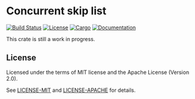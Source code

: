 # Concurrent skip list

[![Build Status](https://travis-ci.org/crossbeam-rs/crossbeam.svg?branch=master)](
https://travis-ci.org/crossbeam-rs/crossbeam)
[![License](https://img.shields.io/badge/license-MIT%2FApache--2.0-blue.svg)](
https://github.com/crossbeam-rs/crossbeam-skiplist)
[![Cargo](https://img.shields.io/crates/v/crossbeam-skiplist.svg)](
https://crates.io/crates/crossbeam-skiplist)
[![Documentation](https://docs.rs/crossbeam-skiplist/badge.svg)](
https://docs.rs/crossbeam-skiplist)

This crate is still a work in progress.

<!--
## Usage

Add this to your `Cargo.toml`:

```toml
[dependencies]
crossbeam-skiplist = "0.1"
```

Next, add this to your crate:

```rust
extern crate crossbeam_skiplist;
```
-->

## License

Licensed under the terms of MIT license and the Apache License (Version 2.0).

See [LICENSE-MIT](LICENSE-MIT) and [LICENSE-APACHE](LICENSE-APACHE) for details.
